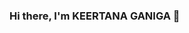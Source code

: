 ### Hi there, I'm KEERTANA GANIGA 👋

<!--
**keertanaganiga/keertanaganiga** is a ✨ _special_ ✨ repository because its `README.md` (this file) appears on your GitHub profile.

Here are some ideas to get you started:
- 🤩 Personal Portfolio Website [https://keertanaganiga.github.io].
- 🔭 I’m currently pursuing Computer Science and Engineering,
- 🌱 I’m currently learning Machine Learning,JS,CSS,Kotlin
- 💬 Ask me about Python,HTML,C,Java
- 📫 How to reach me: [www.linkedin.com/in/keertanaganiga] [keertanaganiga@gmail.com]
- 😄 favorite things to do : Cubic solving, Photography 📸, Drawing 🎨,Digital art💜
- ⚡ Fun fact: Anime lover

------ 💜Don’t be trapped in someone else’s dream💜 -BTS


